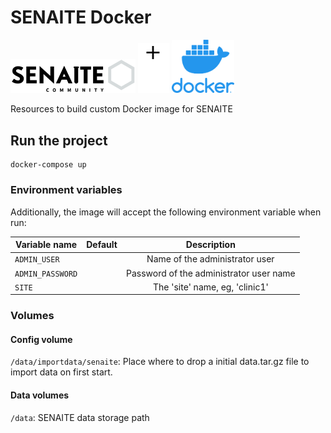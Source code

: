 # SENAITE Docker
<p align="left">
  <img src="readme/senaite_logo.png" width="200" title="SENAITE">
  <img src="readme/plus.png" width="50" title="Docker">
  <img src="readme/docker_logo.png" width="100" title="Docker">
</p>

Resources to build custom Docker image for SENAITE

## Run the project

```
docker-compose up
```

### Environment variables

Additionally, the image will accept the following environment variable when run:

| Variable name                  | Default |                                    Description                                   |
|--------------------------------|---------|:--------------------------------------------------------------------------------:|
| `ADMIN_USER`                       |         | Name of the administrator user   
| `ADMIN_PASSWORD`                      |  | Password of the administrator  user name                        
| `SITE` |         | The 'site' name, eg, 'clinic1' |

### Volumes

#### Config volume
`/data/importdata/senaite`: Place where to drop a initial data.tar.gz file to import data on first start.

#### Data volumes
`/data`: SENAITE data storage path
